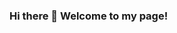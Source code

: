 ### Hi there 👋 Welcome to my page!

<!--
**spnamingit/spnamingit** is a ✨ _special_ ✨ repository because its `README.md` (this file) appears on your GitHub profile.

- 🔭 I’m currently working on data science projects on health care and labor economics.
- :house: Based in Seattle, WA :evergreen_tree:
- 😄 Pronouns: She/Her
- ⚡ Fun fact: Found myself in a lot of Dahlia and Hosta-grower groups in social media. 
-->
